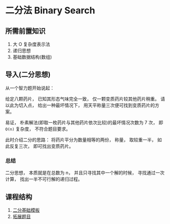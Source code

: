 # 二分法 Binary Search

## 所需前置知识

1. 大 O 复杂度表示法
2. 递归思想
3. 基础数据结构(数组)

## 导入(二分思想)

从一个智力题开始说起： 

给定八颗药片， 已知其形态气味完全一致， 仅一颗变质药片较其他药片稍重。 请以此为切入点， 给出一种最坏情况下， 用天平称量三次便可找到变质药片的方案。

易证， 朴素解法(即取一枚药片与其他药片依次比较)的最坏情况次数为 7 次， 即 `O(n)` 复杂度， 不符合题目要求。

此时介绍二分的思路： 将药片平分为数量相等的两份， 称量， 取较重一半， 如此反复三次， 即可找出变质药片。

### 总结

二分思想， 本质就是在总数为 n， 并且只寻找其中一个解的时候， 寻找通过一次计算， 找出一半不可行解的递归过程。

## 课程结构

1. [二分基础模板](part1.md)
2. [拓展题目](part2.md)